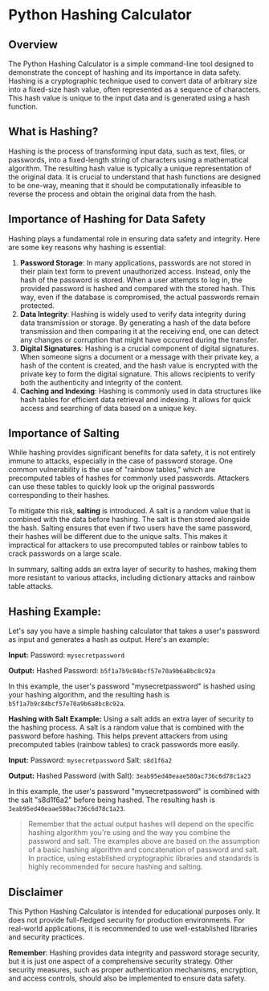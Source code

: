 # Python Hashing Calculator

## Overview

The Python Hashing Calculator is a simple command-line tool designed to demonstrate the concept of hashing and its importance in data safety. Hashing is a cryptographic technique used to convert data of arbitrary size into a fixed-size hash value, often represented as a sequence of characters. This hash value is unique to the input data and is generated using a hash function.

## What is Hashing?

Hashing is the process of transforming input data, such as text, files, or passwords, into a fixed-length string of characters using a mathematical algorithm. The resulting hash value is typically a unique representation of the original data. It is crucial to understand that hash functions are designed to be one-way, meaning that it should be computationally infeasible to reverse the process and obtain the original data from the hash.

## Importance of Hashing for Data Safety

Hashing plays a fundamental role in ensuring data safety and integrity. Here are some key reasons why hashing is essential:

1. **Password Storage**: In many applications, passwords are not stored in their plain text form to prevent unauthorized access. Instead, only the hash of the password is stored. When a user attempts to log in, the provided password is hashed and compared with the stored hash. This way, even if the database is compromised, the actual passwords remain protected.
2. **Data Integrity**: Hashing is widely used to verify data integrity during data transmission or storage. By generating a hash of the data before transmission and then comparing it at the receiving end, one can detect any changes or corruption that might have occurred during the transfer.
3. **Digital Signatures**: Hashing is a crucial component of digital signatures. When someone signs a document or a message with their private key, a hash of the content is created, and the hash value is encrypted with the private key to form the digital signature. This allows recipients to verify both the authenticity and integrity of the content.
4. **Caching and Indexing**: Hashing is commonly used in data structures like hash tables for efficient data retrieval and indexing. It allows for quick access and searching of data based on a unique key.

## Importance of Salting

While hashing provides significant benefits for data safety, it is not entirely immune to attacks, especially in the case of password storage. One common vulnerability is the use of "rainbow tables," which are precomputed tables of hashes for commonly used passwords. Attackers can use these tables to quickly look up the original passwords corresponding to their hashes.

To mitigate this risk, **salting** is introduced. A salt is a random value that is combined with the data before hashing. The salt is then stored alongside the hash. Salting ensures that even if two users have the same password, their hashes will be different due to the unique salts. This makes it impractical for attackers to use precomputed tables or rainbow tables to crack passwords on a large scale.

In summary, salting adds an extra layer of security to hashes, making them more resistant to various attacks, including dictionary attacks and rainbow table attacks.


## Hashing Example:
Let's say you have a simple hashing calculator that takes a user's password as input and generates a hash as output. Here's an example:

**Input:**
Password: `mysecretpassword`

**Output:**
Hashed Password: `b5f1a7b9c84bcf57e70a9b6a8bc8c92a`

In this example, the user's password "mysecretpassword" is hashed using your hashing algorithm, and the resulting hash is `b5f1a7b9c84bcf57e70a9b6a8bc8c92a`.

**Hashing with Salt Example:**
Using a salt adds an extra layer of security to the hashing process. A salt is a random value that is combined with the password before hashing. This helps prevent attackers from using precomputed tables (rainbow tables) to crack passwords more easily.

**Input:**
Password: `mysecretpassword`
Salt: `s8d1f6a2`

**Output:**
Hashed Password (with Salt): `3eab95ed40eaae580ac736c6d78c1a23`

In this example, the user's password "mysecretpassword" is combined with the salt "s8d1f6a2" before being hashed. The resulting hash is `3eab95ed40eaae580ac736c6d78c1a23`.

> Remember that the actual output hashes will depend on the specific hashing algorithm you're using and the way you combine the password and salt. The examples above are based on the assumption of a basic hashing algorithm and concatenation of password and salt. In practice, using established cryptographic libraries and standards is highly recommended for secure hashing and salting.


## Disclaimer

This Python Hashing Calculator is intended for educational purposes only. It does not provide full-fledged security for production environments. For real-world applications, it is recommended to use well-established libraries and security practices.

**Remember**: Hashing provides data integrity and password storage security, but it is just one aspect of a comprehensive security strategy. Other security measures, such as proper authentication mechanisms, encryption, and access controls, should also be implemented to ensure data safety.
